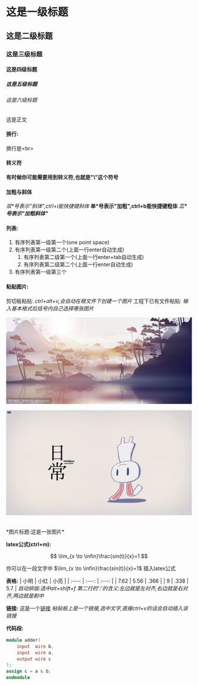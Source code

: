 # 这是一级标题
## 这是二级标题
### 这是三级标题
#### 这是四级标题
##### 这是五级标题
###### 这是六级标题
这是正文

#### **换行:**
换行是\<br\>
<br>

#### **转义符**
**有时候你可能需要用到转义符,也就是\"\\"这个符号**

#### **加粗与斜体**
*双\*号表示"斜体",ctrl+i能快捷键斜体*
**单\*号表示"加粗",ctrl+b能快捷键粗体**
***三\*号表示"加粗斜体"***

#### **列表:**
1. 有序列表第一级第一个(one point space)
2. 有序列表第一级第二个(上面一行enter自动生成)
   1. 有序列表第二级第一个(上面一行enter+tab自动生成)
   2. 有序列表第二级第二个(上面一行enter自动生成)
3. 有序列表第一级第三个

#### **粘贴图片:**
剪切板粘贴: *ctrl+alt+v,会自动在根文件下创建一个图片*
工程下已有文件粘贴: *输入基本格式后括号内自己选择哪张图片*

![替代文本](pictures/2022-01-27-23-17-30.png "可选的图片标题文本")

[![<<日常>>的兔子](pictures/downRabbit.png "倒立的兔子")](https://www.bilibili.com/bangumi/play/ss844)


<br>
*图片标题:这是一张图片*

**latex公式(ctrl+m):**

$$
\lim_{x \to \infin}\frac{sin(t)}{x}=1
$$

你可以在一段文字中 $\lim_{x \to \infin}\frac{sin(t)}{x}=1$ 插入latex公式

**表格:**
| 小明  | 小红  | 小亮  |
| :---: | :---: | :---: |
| 7.62  | 5.56  | .366  |
|   9   | .338  |  5.7  |
*自动排版:选中alt+shift+f*
*第二行的':'的含义:左边就是左对齐,右边就是右对齐,两边就是剧中*

**链接:**
这是一个[链接](https://github.com/DuBirdFly/DuBirdNotes)
*粘贴板上是一个链接,选中文字,直接ctrl+v的话会自动插入该链接*


**代码段:**
```verilog
module adder(
    input  wire b,
    input  wire a,
    output wire c
);
assign c = a & b;
endmodule
```















<br>
<br>
<br>
<br>
<br>
<br>
<br>
<br>
<br>